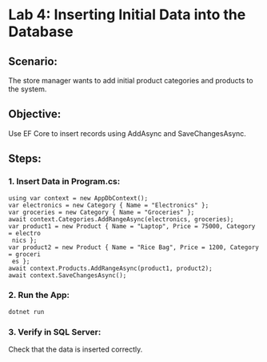 # Lab 4: Inserting Initial Data into the Database 
## Scenario: 
The store manager wants to add initial product categories and products to the system. 
## Objective: 
Use EF Core to insert records using AddAsync and SaveChangesAsync. 
## Steps: 
### 1. Insert Data in Program.cs: 
```
using var context = new AppDbContext(); 
var electronics = new Category { Name = "Electronics" }; 
var groceries = new Category { Name = "Groceries" }; 
await context.Categories.AddRangeAsync(electronics, groceries); 
var product1 = new Product { Name = "Laptop", Price = 75000, Category = electro
 nics }; 
var product2 = new Product { Name = "Rice Bag", Price = 1200, Category = groceri
 es }; 
await context.Products.AddRangeAsync(product1, product2); 
await context.SaveChangesAsync();
```
### 2. Run the App: 
```
dotnet run
```
### 3. Verify in SQL Server: 
Check that the data is inserted correctly.
